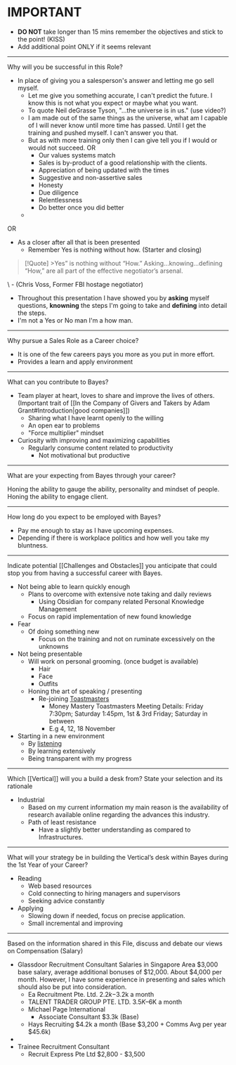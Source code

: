 # IMPORTANT
- <b>DO NOT</b> take longer than 15 mins remember the objectives and stick to the point! (KISS)
- Add additional point ONLY if it seems relevant

---
Why will you be successful in this Role?
- In place of giving you a salesperson's answer and letting me go sell myself.
	- Let me give you something accurate, I can't predict the future. I know this is not what you expect or maybe what you want.
	- To quote Neil deGrasse Tyson, "...the universe is in us." (use video?)
	- I am made out of the same things as the universe, what am I capable of I will never know until more time has passed. Until I get the training and pushed myself. I can't answer you that.
	- But as with more training only then I can give tell you if I would or would not succeed.
OR
		- Our values systems match
		- Sales is by-product of a good relationship with the clients.
		- Appreciation of being updated with the times
		- Suggestive and non-assertive sales
		- Honesty
		- Due diligence
		- Relentlessness
		- Do better once you did better
	- 
OR
- As a closer after all that is been presented
	- Remember Yes is nothing without how. (Starter and closing)
	
>[!Quote]
		>Yes” is nothing without “How.” Asking...knowing...defining “How,” are all part of the effective negotiator’s arsenal.

\ - (Chris Voss, Former FBI hostage negotiator)

- Throughout this presentation I have showed you by <b>asking</b> myself questions, <b>knowning</b> the steps I'm going to take and <b>defining</b> into detail the steps.
- I'm not a Yes or No man I'm a how man.

---
Why pursue a Sales Role as a Career choice?
- It is one of the few careers pays you more as you put in more effort.
- Provides a learn and apply environment
---
What can you contribute to Bayes?
- Team player at heart, loves to share and improve the lives of others. (Important trait of [[In the Company of Givers and Takers by Adam Grant#Introduction|good companies]])
	- Sharing what I have learnt openly to the willing 
	- An open ear to problems
	- "Force multiplier" mindset
- Curiosity with improving and maximizing capabilities
	- Regularly consume content related to productivity
		- Not motivational but productive
---
What are your expecting from Bayes through your career?

Honing the ability to gauge the ability, personality and mindset of people.
Honing the ability to engage client.

---
How long do you expect to be employed with Bayes?
- Pay me enough to stay as I have upcoming expenses.
- Depending if there is workplace politics and how well you take my bluntness.

---
Indicate potential [[Challenges and Obstacles]] you anticipate that could stop you from having a successful career with Bayes.
- Not being able to learn quickly enough
	- Plans to overcome with extensive note taking and daily reviews
		- Using Obsidian for company related Personal Knowledge Management
	- Focus on rapid implementation of new found knowledge
- Fear
	- Of doing something new
		- Focus on the training and not on ruminate excessively on the unknowns
- Not being presentable
	- Will work on personal grooming. (once budget is available)
		- Hair
		- Face
		- Outfits
	- Honing the art of speaking / presenting
		- Re-joining [Toastmasters](https://moneymasterytoastmasters.org)
			- Money Mastery Toastmasters
			  Meeting Details: Friday 7:30pm; Saturday 1:45pm,
			  1st & 3rd Friday; Saturday in between
			- E.g 4, 12, 18 November
- Starting in a new environment
	- By [listening](https://www.morganphilips.com/en/insights/podcasts)
	- By learning extensively
	- Being transparent with my progress
---
Which [[Vertical]] will you a build a desk from? State your selection and its rationale
- Industrial
	- Based on my current information my main reason is the availability of research available online regarding the advances this industry.
	- Path of least resistance
		- Have a slightly better understanding as compared to Infrastructures. 

---
What will your strategy be in building the Vertical’s desk within Bayes during the 1st Year of your Career?
- Reading
	- Web based resources
	- Cold connecting to hiring managers and supervisors
	- Seeking advice constantly
- Applying
	- Slowing down if needed, focus on precise application.
	- Small incremental and improving

---
Based on the information shared in this File, discuss and debate our views on Compensation (Salary)
- Glassdoor Recruitment Consultant Salaries in Singapore Area $3,000 base salary, average additional bonuses of $12,000. About $4,000 per month. However, I have some experience in presenting and sales which should also be put into consideration.
	- Ea Recruitment Pte. Ltd. $2.2k-$3.2k a month
	- TALENT TRADER GROUP PTE. LTD. $3.5K–$6K a month
	- Michael Page International 
		- Associate Consultant $3.3k (Base)
	- Hays Recruiting $4.2k a month (Base $3,200 + Comms Avg per year $45.6k)
- 
- Trainee Recruitment Consultant 
	- Recruit Express Pte Ltd $2,800 - $3,500